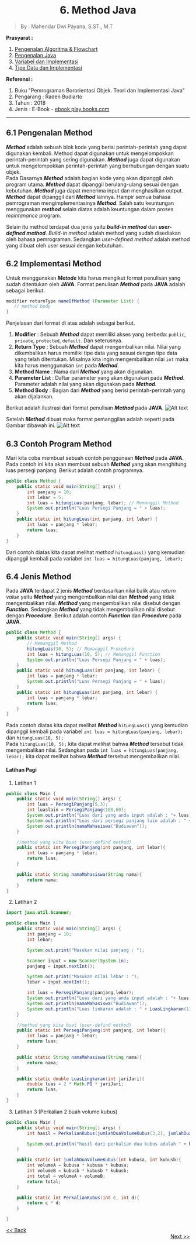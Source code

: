 <h1><center>6. Method Java</center></h1>
<style>
   .mermaid {
      background-color: opaque;
      size: 50%;
      margin: auto;
      text-align: center;
   }
</style>

> By : Mahendar Dwi Payana, S.ST., M.T

**Prasyarat :**
1. [Pengenalan Algoritma & Flowchart](1.%20Pengenalan%20Flowchart.md)
2. [Pengenalan Java](2.%20Pengenalan%20Java.md)
3. [Variabel dan Implementasi](3.%20Variable.md)
4. [Tipe Data dan Implementasi](4.%20Tipe%20Data.md)

**Referensi :**
1. Buku "Pemrograman Bororientasi Objek. Teori dan Implementasi Java"
2. Pengarang : Raden Budiarto
3. Tahun : 2018
4. Jenis : E-Book - [ebook play.books.com](https://play.google.com/books/reader?id=o_kdEAAAQBAJ&pg=GBS.PR8)

---

## 6.1 Pengenalan Method
***Method*** adalah sebuah blok kode yang berisi perintah-perintah yang dapat digunakan kembali. Method dapat digunakan untuk mengelompokkan perintah-perintah yang sering digunakan. ***Method*** juga dapat digunakan untuk mengelompokkan perintah-perintah yang berhubungan dengan suatu objek. <br>
Pada Dasarnya ***Method*** adalah bagian kode yang akan dipanggil oleh program utama. ***Method*** dapat dipanggil berulang-ulang sesuai dengan kebutuhan. ***Method*** juga dapat menerima input dan menghasilkan output. ***Method*** dapat dipanggil dari ***Method*** lainnya. Hampir semua bahasa pemrograman mengimplementasinya ***Method***. Salah satu keuntungan menggunakan ***method*** selain diatas adalah keuntungan dalam proses *maintanance* program. <br>

Selain itu method terdapat dua jenis yaitu ***build-in method*** dan ***user-defined method***. *Build-in method* adalah method yang sudah disediakan oleh bahasa pemrograman. Sedangkan *user-defined method* adalah method yang dibuat oleh user sesuai dengan kebutuhan. <br>

## 6.2 Implementasi Method
Untuk menggunakan ***Metode*** kita harus mengikut format penulisan yang sudah ditentukan oleh **JAVA**. Format penulisan ***Method*** pada **JAVA** adalah sebagai berikut.
```java
modifier returnType nameOfMethod (Parameter List) {
   // method body
}
```
Penjelasan dari format di atas adalah sebagai berikut.
1. **Modifier** : Sebuah ***Method*** dapat memiliki akses yang berbeda: `public`, `private`, `protected`, `default`. Dan seterusnya. 
2. **Return Type** : Sebuah ***Method*** dapat mengembalikan nilai. Nilai yang dikembalikan harus memiliki tipe data yang sesuai dengan tipe data yang telah ditentukan. Misalnya kita ingin mengembalikan nilai `int` maka kita harus menggunakan `int` pada ***Method***.
3. **Method Name** : Nama dari ***Method*** yang akan digunakan.
4. **Parameter List** : Daftar parameter yang akan digunakan pada ***Method***. Parameter adalah nilai yang akan digunakan pada ***Method***.
5. **Method Body** : Bagian dari ***Method*** yang berisi perintah-perintah yang akan dijalankan.

Berikut adalah ilustrasi dari format penulisan ***Method*** pada **JAVA**.
![Alt text](Screenshot_20230710_114240.png)

Setelah ***Method*** dibuat maka format pemanggilan adalah seperti pada Gambar dibawah ini.
![Alt text](Screenshot_20230710_114404.png)

## 6.3 Contoh Program Method
Mari kita coba membuat sebuah contoh penggunaan ***Method*** pada **JAVA**. Pada contoh ini kita akan membuat sebuah ***Method*** yang akan menghitung luas persegi panjang. Berikut adalah contoh programnya.
```java
public class Method {
    public static void main(String[] args) {
        int panjang = 10;
        int lebar = 5;
        int luas = hitungLuas(panjang, lebar); // Memanggil Method
        System.out.println("Luas Persegi Panjang = " + luas);
    }
    public static int hitungLuas(int panjang, int lebar) {
        int luas = panjang * lebar;
        return luas;
    }
}
```
Dari contoh diatas kita dapat melihat *method* `hitungLuas()` yang kemudian dipanggil kembali pada variabel `int luas = hitungLuas(panjang, lebar);`

## 6.4 Jenis Method
Pada **JAVA** terdapat 2 jenis ***Method*** berdasarkan nilai balik atau *return value* yaitu ***Method*** yang mengembalikan nilai dan ***Method*** yang tidak mengembalikan nilai. ***Method*** yang mengembalikan nilai disebut dengan ***Function***. Sedangkan ***Method*** yang tidak mengembalikan nilai disebut dengan ***Procedure***. Berikut adalah contoh ***Function*** dan ***Procedure*** pada **JAVA**.
```java
public class Method {
    public static void main(String[] args) {
        // Memanggil Method
        hitungLuas(10, 5); // Memanggil Procedure
        int luas = hitungLuas(10, 5); // Memanggil Function
        System.out.println("Luas Persegi Panjang = " + luas);
    }
    public static void hitungLuas(int panjang, int lebar) {
        int luas = panjang * lebar;
        System.out.println("Luas Persegi Panjang = " + luas);
    }
    public static int hitungLuas(int panjang, int lebar) {
        int luas = panjang * lebar;
        return luas;
    }
}
```
Pada contoh diatas kita dapat melihat ***Method*** `hitungLuas()` yang kemudian dipanggil kembali pada variabel `int luas = hitungLuas(panjang, lebar);` dan `hitungLuas(10, 5);` <br>
Pada `hitungLuas(10, 5);` kita dapat melihat bahwa ***Method*** tersebut tidak mengembalikan nilai. Sedangkan pada `int luas = hitungLuas(panjang, lebar);` kita dapat melihat bahwa ***Method*** tersebut mengembalikan nilai. <br>

<!-- Latihan Pagi -->
#### Latihan Pagi
1. Latihan 1
```java
public class Main {
    public static void main(String[] args) {
        int luas = PersegiPanjang(5,3);
        int luaslain = PersegiPanjang(100,60);
        System.out.println("Luas dari yang anda input adalah : "+ luas);
        System.out.println("Luas dari persegi panjang lain adalah : " + luaslain);
        System.out.println(namaMahasiswa("Budiawan"));
    }

    //method yang kita buat (user-defind method)
    public static int PersegiPanjang(int panjang, int lebar){
        int luas = panjang * lebar;
        return luas;
    }

    public static String namaMahasiswa(String nama){
        return nama;
    }
}
```
2. Latihan 2

```java
import java.util.Scanner;

public class Main {
    public static void main(String[] args) {
        int panjang = 10;
        int lebar;

        System.out.print("Masukan nilai panjang : ");

        Scanner input = new Scanner(System.in);
        panjang = input.nextInt();

        System.out.print("Masukan nilai lebar : ");
        lebar = input.nextInt();

        int luas = PersegiPanjang(panjang,lebar);
        System.out.println("Luas dari yang anda input adalah : "+ luas);
        System.out.println(namaMahasiswa("Budiawan"));
        System.out.println("Luas linkaran adalah : " + LuasLingkaran(13));
    }

    //method yang kita buat (user-defind method)
    public static int PersegiPanjang(int panjang, int lebar){
        int luas = panjang * lebar;
        return luas;
    }

    public static String namaMahasiswa(String nama){
        return nama;
    }

    public static double LuasLingkaran(int jariJari){
        double luas = 2 * Math.PI * jariJari;
        return luas;
    }
}

```

3. Latihan 3 (Perkalian 2 buah volume kubus)
```java
public class Main {
    public static void main(String[] args) {
        int hasil = PerkalianKubus(jumlahDuaVolumeKubus(3,2), jumlahDuaVolumeKubus(4,2));

        System.out.println("hasil dari perkalian dua kubus adalah " + hasil);
    }

    public static int jumlahDuaVolumeKubus(int kubusa, int kubusb){
        int volumeA = kubusa * kubusa * kubusa;
        int volumeB = kubusb * kubusb * kubusb;
        int total = volumeA + volumeB;
        return total;
    }

    public static int PerkalianKubus(int c, int d){
        return c * d;
    }

}
```


<div align="left">
      <a href="5. Suplemen-1.md"><< Back</a>
</div>
<div align="right">
    <a href="7. Strukutr Kendali.md">Next >> </a>
</div>